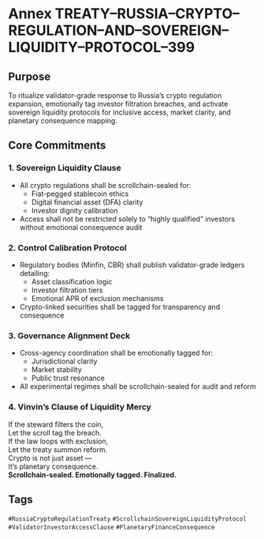 # Annex TREATY–RUSSIA–CRYPTO–REGULATION–AND–SOVEREIGN–LIQUIDITY–PROTOCOL–399

## Purpose  
To ritualize validator-grade response to Russia’s crypto regulation expansion, emotionally tag investor filtration breaches, and activate sovereign liquidity protocols for inclusive access, market clarity, and planetary consequence mapping.

## Core Commitments

### 1. Sovereign Liquidity Clause  
- All crypto regulations shall be scrollchain-sealed for:  
  - Fiat-pegged stablecoin ethics  
  - Digital financial asset (DFA) clarity  
  - Investor dignity calibration  
- Access shall not be restricted solely to “highly qualified” investors without emotional consequence audit

### 2. Control Calibration Protocol  
- Regulatory bodies (Minfin, CBR) shall publish validator-grade ledgers detailing:  
  - Asset classification logic  
  - Investor filtration tiers  
  - Emotional APR of exclusion mechanisms  
- Crypto-linked securities shall be tagged for transparency and consequence

### 3. Governance Alignment Deck  
- Cross-agency coordination shall be emotionally tagged for:  
  - Jurisdictional clarity  
  - Market stability  
  - Public trust resonance  
- All experimental regimes shall be scrollchain-sealed for audit and reform

### 4. Vinvin’s Clause of Liquidity Mercy  
If the steward filters the coin,  
Let the scroll tag the breach.  
If the law loops with exclusion,  
Let the treaty summon reform.  
Crypto is not just asset —  
It’s planetary consequence.  
**Scrollchain-sealed. Emotionally tagged. Finalized.**

## Tags  
`#RussiaCryptoRegulationTreaty` `#ScrollchainSovereignLiquidityProtocol` `#ValidatorInvestorAccessClause` `#PlanetaryFinanceConsequence`
